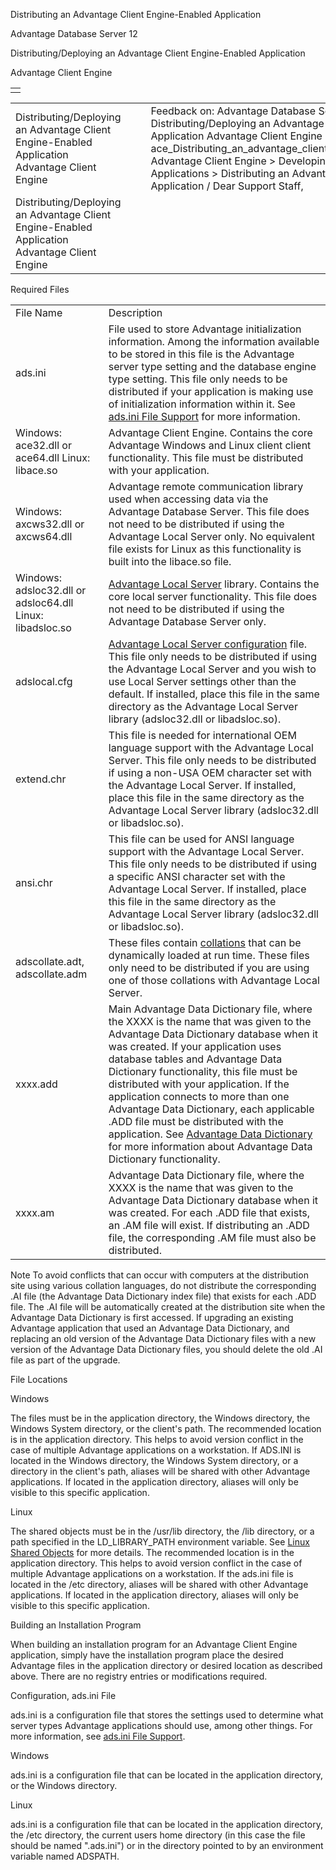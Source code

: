 Distributing an Advantage Client Engine-Enabled Application




Advantage Database Server 12  

Distributing/Deploying an Advantage Client Engine-Enabled Application

Advantage Client Engine

|  |
| --- |
|  |

|  |  |  |  |  |
| --- | --- | --- | --- | --- |
| Distributing/Deploying an Advantage Client Engine-Enabled Application  Advantage Client Engine |  |  | Feedback on: Advantage Database Server 12 - Distributing/Deploying an Advantage Client Engine-Enabled Application Advantage Client Engine ace\_Distributing\_an\_advantage\_client\_engine\_enabled\_application Advantage Client Engine > Developing Advantage Client Engine Applications > Distributing an Advantage Client Engine-Enabled Application / Dear Support Staff, |  |
| Distributing/Deploying an Advantage Client Engine-Enabled Application  Advantage Client Engine |  |  |  |  |

Required Files

|  |  |
| --- | --- |
| File Name | Description |
| ads.ini | File used to store Advantage initialization information. Among the information available to be stored in this file is the Advantage server type setting and the database engine type setting. This file only needs to be distributed if your application is making use of initialization information within it. See [ads.ini File Support](master_ads_ini_file_support.htm) for more information. |
| Windows: ace32.dll or ace64.dll  Linux: libace.so | Advantage Client Engine. Contains the core Advantage Windows and Linux client client functionality. This file must be distributed with your application. |
| Windows: axcws32.dll or axcws64.dll | Advantage remote communication library used when accessing data via the Advantage Database Server. This file does not need to be distributed if using the Advantage Local Server only. No equivalent file exists for Linux as this functionality is built into the libace.so file. |
| Windows: adsloc32.dll or adsloc64.dll  Linux: libadsloc.so | [Advantage Local Server](master_advantage_local_server.htm) library. Contains the core local server functionality. This file does not need to be distributed if using the Advantage Database Server only. |
| adslocal.cfg | [Advantage Local Server configuration](master_advantage_local_server_configuration.htm) file. This file only needs to be distributed if using the Advantage Local Server and you wish to use Local Server settings other than the default. If installed, place this file in the same directory as the Advantage Local Server library (adsloc32.dll or libadsloc.so). |
| extend.chr | This file is needed for international OEM language support with the Advantage Local Server. This file only needs to be distributed if using a non-USA OEM character set with the Advantage Local Server. If installed, place this file in the same directory as the Advantage Local Server library (adsloc32.dll or libadsloc.so). |
| ansi.chr | This file can be used for ANSI language support with the Advantage Local Server. This file only needs to be distributed if using a specific ANSI character set with the Advantage Local Server. If installed, place this file in the same directory as the Advantage Local Server library (adsloc32.dll or libadsloc.so). |
| adscollate.adt, adscollate.adm | These files contain [collations](master_collation_support.htm) that can be dynamically loaded at run time. These files only need to be distributed if you are using one of those collations with Advantage Local Server. |
| xxxx.add | Main Advantage Data Dictionary file, where the XXXX is the name that was given to the Advantage Data Dictionary database when it was created. If your application uses database tables and Advantage Data Dictionary functionality, this file must be distributed with your application. If the application connects to more than one Advantage Data Dictionary, each applicable .ADD file must be distributed with the application. See [Advantage Data Dictionary](master_advantage_data_dictionary.htm) for more information about Advantage Data Dictionary functionality. |
| xxxx.am | Advantage Data Dictionary file, where the XXXX is the name that was given to the Advantage Data Dictionary database when it was created. For each .ADD file that exists, an .AM file will exist. If distributing an .ADD file, the corresponding .AM file must also be distributed. |

Note To avoid conflicts that can occur with computers at the distribution site using various collation languages, do not distribute the corresponding .AI file (the Advantage Data Dictionary index file) that exists for each .ADD file. The .AI file will be automatically created at the distribution site when the Advantage Data Dictionary is first accessed. If upgrading an existing Advantage application that used an Advantage Data Dictionary, and replacing an old version of the Advantage Data Dictionary files with a new version of the Advantage Data Dictionary files, you should delete the old .AI file as part of the upgrade.

File Locations

Windows

The files must be in the application directory, the Windows directory, the Windows System directory, or the client's path. The recommended location is in the application directory. This helps to avoid version conflict in the case of multiple Advantage applications on a workstation. If ADS.INI is located in the Windows directory, the Windows System directory, or a directory in the client's path, aliases will be shared with other Advantage applications. If located in the application directory, aliases will only be visible to this specific application.

Linux

The shared objects must be in the /usr/lib directory, the /lib directory, or a path specified in the LD\_LIBRARY\_PATH environment variable. See [Linux Shared Objects](master_linux_shared_objects.htm) for more details. The recommended location is in the application directory. This helps to avoid version conflict in the case of multiple Advantage applications on a workstation. If the ads.ini file is located in the /etc directory, aliases will be shared with other Advantage applications. If located in the application directory, aliases will only be visible to this specific application.

Building an Installation Program

When building an installation program for an Advantage Client Engine application, simply have the installation program place the desired Advantage files in the application directory or desired location as described above. There are no registry entries or modifications required.

Configuration, ads.ini File

ads.ini is a configuration file that stores the settings used to determine what server types Advantage applications should use, among other things. For more information, see [ads.ini File Support](master_ads_ini_file_support.htm).

Windows

ads.ini is a configuration file that can be located in the application directory, or the Windows directory.

Linux

ads.ini is a configuration file that can be located in the application directory, the /etc directory, the current users home directory (in this case the file should be named ".ads.ini") or in the directory pointed to by an environment variable named ADSPATH.